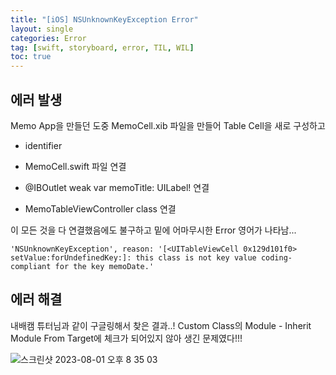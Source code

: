 ```yaml
---
title: "[iOS] NSUnknownKeyException Error"
layout: single
categories: Error
tag: [swift, storyboard, error, TIL, WIL]
toc: true
---
```


## 에러 발생

Memo App을 만들던 도중 MemoCell.xib 파일을 만들어 Table Cell을 새로 구성하고 

* identifier

* MemoCell.swift 파일 연결

* @IBOutlet weak var memoTitle: UILabel! 연결

* MemoTableViewController class 연결

이 모든 것을 다 연결했음에도 불구하고 밑에 어마무시한 Error 영어가 나타남...

```
'NSUnknownKeyException', reason: '[<UITableViewCell 0x129d101f0> setValue:forUndefinedKey:]: this class is not key value coding-compliant for the key memoDate.'
```

## 에러 해결

내배캠 튜터님과 같이 구글링해서 찾은 결과..!
Custom Class의 Module - Inherit Module From Target에 체크가 되어있지 않아 생긴 문제였다!!!

![스크린샷 2023-08-01 오후 8 35 03](https://github.com/Luna828/luna828.github.io/assets/93186591/ff3c15fb-b529-4d07-aa28-24cdeced5d0e)



